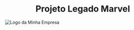 <h1 align="center">Projeto Legado Marvel</h1>
<img src="https://ibb.co/d657JG4" alt="Logo da Minha Empresa">

